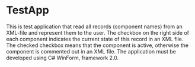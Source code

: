 # TestApp
This is test application that read all records (component names) from an XML-file and represent them to the user. The checkbox on the right side of each component indicates the current state of this record in an XML file. The checked checkbox means that the component is active, otherwise the component is commented out in an XML file. The application must be developed using C# WinForm, framework 2.0.
